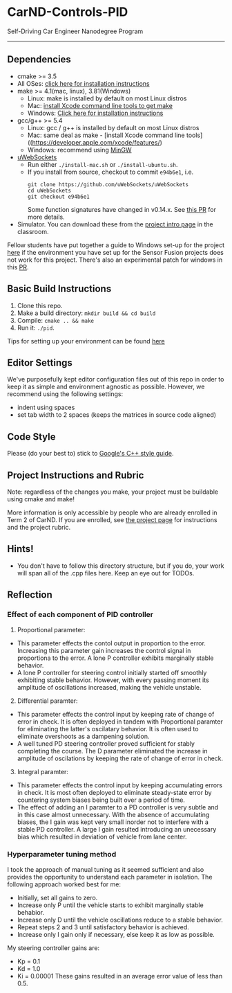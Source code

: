 # CarND-Controls-PID
Self-Driving Car Engineer Nanodegree Program

---

## Dependencies

* cmake >= 3.5
 * All OSes: [click here for installation instructions](https://cmake.org/install/)
* make >= 4.1(mac, linux), 3.81(Windows)
  * Linux: make is installed by default on most Linux distros
  * Mac: [install Xcode command line tools to get make](https://developer.apple.com/xcode/features/)
  * Windows: [Click here for installation instructions](http://gnuwin32.sourceforge.net/packages/make.htm)
* gcc/g++ >= 5.4
  * Linux: gcc / g++ is installed by default on most Linux distros
  * Mac: same deal as make - [install Xcode command line tools]((https://developer.apple.com/xcode/features/)
  * Windows: recommend using [MinGW](http://www.mingw.org/)
* [uWebSockets](https://github.com/uWebSockets/uWebSockets)
  * Run either `./install-mac.sh` or `./install-ubuntu.sh`.
  * If you install from source, checkout to commit `e94b6e1`, i.e.
    ```
    git clone https://github.com/uWebSockets/uWebSockets 
    cd uWebSockets
    git checkout e94b6e1
    ```
    Some function signatures have changed in v0.14.x. See [this PR](https://github.com/udacity/CarND-MPC-Project/pull/3) for more details.
* Simulator. You can download these from the [project intro page](https://github.com/udacity/self-driving-car-sim/releases) in the classroom.

Fellow students have put together a guide to Windows set-up for the project [here](https://s3-us-west-1.amazonaws.com/udacity-selfdrivingcar/files/Kidnapped_Vehicle_Windows_Setup.pdf) if the environment you have set up for the Sensor Fusion projects does not work for this project. There's also an experimental patch for windows in this [PR](https://github.com/udacity/CarND-PID-Control-Project/pull/3).

## Basic Build Instructions

1. Clone this repo.
2. Make a build directory: `mkdir build && cd build`
3. Compile: `cmake .. && make`
4. Run it: `./pid`. 

Tips for setting up your environment can be found [here](https://classroom.udacity.com/nanodegrees/nd013/parts/40f38239-66b6-46ec-ae68-03afd8a601c8/modules/0949fca6-b379-42af-a919-ee50aa304e6a/lessons/f758c44c-5e40-4e01-93b5-1a82aa4e044f/concepts/23d376c7-0195-4276-bdf0-e02f1f3c665d)

## Editor Settings

We've purposefully kept editor configuration files out of this repo in order to
keep it as simple and environment agnostic as possible. However, we recommend
using the following settings:

* indent using spaces
* set tab width to 2 spaces (keeps the matrices in source code aligned)

## Code Style

Please (do your best to) stick to [Google's C++ style guide](https://google.github.io/styleguide/cppguide.html).

## Project Instructions and Rubric

Note: regardless of the changes you make, your project must be buildable using
cmake and make!

More information is only accessible by people who are already enrolled in Term 2
of CarND. If you are enrolled, see [the project page](https://classroom.udacity.com/nanodegrees/nd013/parts/40f38239-66b6-46ec-ae68-03afd8a601c8/modules/f1820894-8322-4bb3-81aa-b26b3c6dcbaf/lessons/e8235395-22dd-4b87-88e0-d108c5e5bbf4/concepts/6a4d8d42-6a04-4aa6-b284-1697c0fd6562)
for instructions and the project rubric.

## Hints!

* You don't have to follow this directory structure, but if you do, your work
  will span all of the .cpp files here. Keep an eye out for TODOs.

## Reflection

### Effect of each component of PID controller

1. Proportional parameter: 
  * This parameter effects the contol output in proportion to the error. Increasing this parameter gain increases the control signal in proportiona to the error. A lone P controller exhibits marginally stable behavior. 
  * A lone P controller for steering control initially started off smoothly exhibiting stable behavior. However, with every passing moment its amplitude of oscillations increased, making the vehicle unstable.

2. Differential paramter: 
  * This parameter effects the control input by keeping rate of change of error in check. It is often deployed in tandem with Proportional paramter for eliminating the latter's oscilatary behavior. It is often used to eliminate overshoots as a dampening solution.
  * A well tuned PD steering controller proved sufficient for stably completing the course. The D parameter eliminated the increase in amplitude of oscilations by keeping the rate of change of error in check.

3. Integral paramter:
  * This parameter effects the control input by keeping accumulating errors in check. It is most often deployed to eliminate steady-state error by countering system biases being built over a period of time. 
  * The effect of adding an I paramter to a PD controller is very subtle and in this case almost unnecessary. With the absence of accumulating biases, the I gain was kept very small inorder not to interfere with a stable PD controller. A large I gain resulted introducing an unecessary bias which resulted in deviation of vehicle from lane center.

### Hyperparameter tuning method
I took the approach of manual tuning as it seemed sufficient and also provides the opportunity to understand each parameter in isolation. The following approach worked best for me:
* Initially, set all gains to zero.
* Increase only P until the vehicle starts to exhibit marginally stable behabior.
* Increase only D until the vehicle oscillations reduce to a stable behavior.
* Repeat steps 2 and 3 until satisfactory behavior is achieved.
* Increase only I gain only if necessary, else keep it as low as possible.
    
My steering controller gains are:
* Kp = 0.1
* Kd = 1.0
* Ki = 0.00001
These gains resulted in an average error value of less than 0.5.